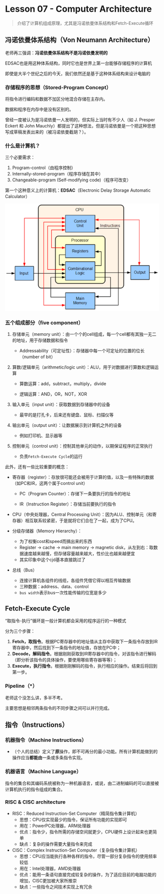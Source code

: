# Lesson 07 - Computer Architecture

> 介绍了计算机组成原理，尤其是冯诺依曼体系结构和Fetch-Execute循环

## 冯诺依曼体系结构（Von Neumann Architecture）

老师再三强调：**冯诺依曼体系结构不是冯诺依曼发明的**

EDSAC也是用这种体系结构，同时它也是世界上第一台能够存储程序的计算机

即使是大半个世纪之后的今天，我们依然还是基于这种体系结构来设计电脑的

### 存储程序的思想（Stored-Program Concept）

将指令进行编码和数据不加区分地混合存储在主存内。

数据和程序在内存中是没有区别的。

曾经一度被认为是冯诺依曼一人发明的，但实际上当时有不少人（如 J. Presper Eckert 和 John Mauchly）都提出了这种想法，但是冯诺依曼是一个把这种思想写成草稿发表出来的（被冯诺依曼截胡？）。

### 什么是计算机？

三个必要需求：

1. Program-control（由程序控制）
2. Internally-stored-program（程序存储在其中）
3. Changeable-program (Self-modifying code)（程序可改变）

第一个这种意义上的计算机：**EDSAC**（Electronic Delay Storage Automatic Calculator）

![L07_1](./imgs/L07_1.png)

### 五个组成部分（five component）

1. 存储单元（memory unit）：由一个个的cell组成，每一个cell都有其独一无二的地址，用于存储数据和指令

   - Addressability（可定址性）：存储器中每一个可定址的位置的位长（number of bit）

2. 算数/逻辑单元（arithmetic/logic unit）：ALU，用于对数据进行算数和逻辑运算

   - 算数运算：add，subtract，multiply，divide

   - 逻辑运算：AND，OR，NOT，XOR

3. 输入单元（input unit）：获取数据到存储器中的设备

   - 最早的是打孔卡，后来还有键盘、鼠标、扫描仪等

4. 输出单元（output unit）：让数据展示到计算机之外的设备

   - 例如打印机、显示器等

5. 控制单元（control unit）：控制其他单元的动作，以期保证程序的正常执行

   - 负责`Fetch-Execute Cycle`的运行

此外，还有一些比较重要的概念：

- 寄存器（register）：存放很可能还会被用于计算的值，以及一些特殊的数据（如PC和IR，这两个属于control unit）

  - PC（Program Counter）：存储下一条要执行的指令的地址

  - IR（Instruction Register）：存储当前要执行的指令

- CPU（中央处理器，Central Processing Unit）：因为ALU、控制单元（和寄存器）相互联系较紧密，于是就将它们合在了一起，成为了CPU。

- 分级存储器（Memory Hierarchy）：
  - 为了权衡cost和speed而搞出来的东西
  - Register -> cache -> main memory -> magnetic disk，从左到右：取数据速度越来越慢，但存储容量越来越大，性价比也越来越便宜
  - 其实印象中这个cjd基本直接跳过了

- 总线（Bus）
  - 连接计算机各组件的线缆，各组件凭借它得以相互传输数据
  - 三种数据：address、data、control
  - `bus width`表示bus一次性能传输的位宽是多少



## Fetch-Execute Cycle

“取指令-执行”循环是一般计算机都会采用的程序运行的一种模式

分为三个步骤：

1. **Fetch，取指令**。根据PC寄存器中的地址值从主存中获取下一条指令存放到IR寄存器中，然后找到下一条指令的地址值，存放在PC中；
2. **Decode，解码指令**。根据刚刚获取到IR寄存器中的指令，对该指令进行解码（即分析该指令的具体操作，要使用哪些寄存器等等）；
3. **Execute，执行指令**。根据刚刚解码的指令，执行相应的操作。结束后将回到第一步。

### Pipeline（*）

老师这个没怎么讲，多半不考。

主要思想是相邻两条指令的不同步骤之间可以并行完成。



## 指令（Instructions）

### 机器指令（Machine Instructions）

- （个人的总结）定义了**原**操作，即不可再分的最小功能。所有计算机能做到的操作应当**都能由**一条或多条指令实现。

### 机器语言（Machine Language）

指令的集合和其编码系统被称为一种机器语言，或说，由二进制编码的可以直接被计算机执行的指令组成的集合。

### RISC & CISC architecture

- RISC：Reduced Instruction-Set Computer（精简指令集计算机）
  - 思想：CPU仅实现最少的指令，保证所有功能的实现即可
  - 用在：PowerPC处理器，ARM处理器
  - 优点：指令少，指令所需的存储空间就更少，CPU硬件上设计起来也更简单
  - 缺点：复杂的操作需要大量指令来完成
- CISC：Complex Instruction-Set Computer（复杂指令集计算机）
  - 思想：CPU应当能执行各种各样的指令，尽管一部分复杂指令的使用频率较低
  - 用在：Intel处理器，AMD处理器
  - 优点：能用一条语句直接完成较复杂的操作，为了适应目前的电脑功能的增加，CISC更加被大家所推崇
  - 缺点：一些指令之间技术实现上有冗余
